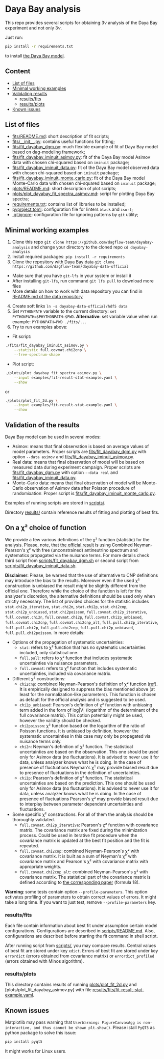# Daya Bay analysis

This repo provides several scripts for obtaining $`3\nu`$ analysis of the Daya Bay experiment and not only $`3\nu`$.

Just run:
```bash
pip install -r requirements.txt
```
to install [the Daya Bay model](https://git.jinr.ru/dagflow-team/dayabay-model-official).

## Content

- [List of files](#list-of-files)
- [Minimal working examples](#minimal-working-examples)
- [Validating results](#validating-results)
  - [results/fits](#results-fits)
  - [results/plots](#results-plots)
- [Known issues](#known-issues)

## List of files

- [fits/README.md](fits/README.md): short description of fit scripts;
- [fits/\_\_init\_\_.py](fits/__init__.py): contains useful functions for fitting;
- [fits/fit_dayabay_dgm.py](fits/fit_dayabay_dgm.py): much flexible example of fit of Daya Bay model based on dag-modeling framework;
- [fits/fit_dayabay_iminuit_asimov.py](fits/fit_dayabay_iminuit_asimov.py): fit of the Daya Bay model Asimov data with chosen chi-squared based on `iminuit` package;
- [fits/fit_dayabay_iminuit_data.py](fits/fit_dayabay_iminuit_data.py): fit of the Daya Bay model observed data with chosen chi-squared based on `iminuit` package;
- [fits/fit_dayabay_iminuit_monte_carlo.py](fits/fit_dayabay_iminuit_monte_carlo.py): fit of the Daya Bay model Monte-Carlo data with chosen chi-squared based on `iminuit` package;
- [plots/README.md](plots/README.md): short description of plot scripts;
- [plots/plot_dayabay_fit_spectra_asimov.md](plots/plot_dayabay_fit_spectra_asimov.md): script for plotting Daya Bay spectra;
- [requirements.txt](requirements.txt): contains list of libraries to be installed;
- [pyproject.toml](pyproject.toml): configuration file for linters `black` and `isort`;
- [.gitignore](.gitignore): configuration file for ignoring patterns by `git` utility;

## Minimal working examples

1. Clone this repo `git clone https://github.com/dagflow-team/dayabay-analysis` and change your directory to the cloned repo `cd dayabay-analysis`
2. Install required packages: `pip install -r requirements`
3. Clone the repository with Daya Bay data `git clone https://github.com/dagflow-team/dayabay-data-official`
  - Make sure that you have `git-lfs` in your system or install it
  - After installing `git-lfs`, run command `git lfs pull` to download more files
  - More details on how to work with data repository you can find in [README.md of the data repository](https://github.com/dagflow-team/dayabay-data-official)
4. Create soft links `ln -s dayabay-data-official/hdf5 data`
5. Set `PYTHONPATH` variable to the current directory: `set PYTHONPATH=$PHYTHONPATH:$PWD`. **Alternative**: set variable value when run example: `PYTHONPATH=PWD ./fits/...`
6. Try to run examples above:
  - Fit script:
```bash
./fits/fit_dayabay_iminuit_asimov.py \
    --statistic full.covmat.chi2cnp \
    --free-spectrum-shape
```
  - Plot script:
```bash
./plots/plot_dayabay_fit_spectra_asimov.py \
    --input examples/fit-result-stat-example.yaml \
    --show
```
  or
```bash
./plots/plot_fit_2d.py \
    --input examples/fit-result-stat-example.yaml \
    --show
```

## Validation of the results

Daya Bay model can be used in several modes:
- Asimov: means that final observation is based on average values of model parameters. Proper scripts are [fits/fit_dayabay_dgm.py](fits/fit_dayabay_dgm.py) with option `--data asimov` and [fits/fit_dayabay_iminuit_asimov.py](fits/fit_dayabay_iminuit_asimov.py).
- Real data: means that final observation of model will be based on measured data during experiment campaign. Proper scripts are [fits/fit_dayabay_dgm.py](fits/fit_dayabay_dgm.py) with option `--data real` and [fits/fit_dayabay_iminuit_data.py](fits/fit_dayabay_iminuit_data.py).
- Monte-Carlo data: means that final observation of model will be Monte-Carlo observation of Asimov data after Poisson procedure of randomixation: Proper script is [fits/fit_dayabay_iminuit_monte_carlo.py](fits/fit_dayabay_iminuit_monte_carlo.py).

Examples of running scripts are stored in [scripts/](scripts).

Directory [results/](results) contain reference results of fitting and plotting of best fits.

## On a χ² choice of function

We provide a few various definitions of the χ² function (statistic) for the analysis. Please, note, that [the official result](https://journals.aps.org/prl/abstract/10.1103/PhysRevLett.130.161802) is using Combined Neyman-Pearson's χ² with free (unconstrained) antineutrino spectrum and systematics propagated via the nuisance terms. For more details check third script from [scripts/fit_dayabay_dgm.sh](scripts/fit_dayabay_dgm.sh) or second script from [scripts/fit_dayabay_iminuit_data.sh](scripts/fit_dayabay_iminuit_data.sh).

**Disclaimer**: Please, be warned that the use of alternative to CNP definitions may introduce the bias to the results. Moreover even if the used χ² construction is unbiased the result might be slightly different from the official one. Therefore while the choice of the function is left for the analyzer's discretion, the alternative definitions should be used only when strictly necessary.
The list of provided choices for the statistic includes `stat.chi2p_iterative`, `stat.chi2n`, `stat.chi2p`, `stat.chi2cnp`, `stat.chi2p_unbiased`, `stat.chi2poisson`, `full.covmat.chi2p_iterative`, `full.covmat.chi2n`, `full.covmat.chi2p`, `full.covmat.chi2p_unbiased`, `full.covmat.chi2cnp`, `full.covmat.chi2cnp_alt`, `full.pull.chi2p_iterative`, `full.pull.chi2p`, `full.pull.chi2cnp`, `full.pull.chi2p_unbiased`, `full.pull.chi2poisson`. In more details:
- Options of the propagation of systematic uncertainties:
    * `stat`: refers to χ² function that has no systematic uncertainties included, only statistical one.
    * `full.pull`: refers to χ² function that includes systematic uncertainties via nuisance parameters.
    * `full.covmat`: refers to χ² function that includes systematic uncertainties, included via covariance matrix.
- Different χ² constructions:
    * `chi2cnp`: combined Neyman-Pearson's definition of χ² function ([ref](https://arxiv.org/pdf/1903.07185)). It is empirically designed to suppress the bias mentioned above (at least for the normalization-like parameters). This function is chosen as default for the official analysis and is suggested to be used.
    * `chi2p_unbiased`: Pearson's definition of χ² function with unbiasing term added in the form of log|V| (logarithm of the determinant of the full covariance matrix). This option potentially might be used, however the validity should be checked.
    * `chi2poisson`: χ² function based on the logarithm of the ratio of Poisson functions. It is unbiased by definition, however the systematic uncertainties in this case may only be propagated via nuisance terms only.
    * `chi2n`: Neyman's definition of χ² function. The statistical uncertainties are based on the observation. This one should be used only for Asimov data (no fluctuations). It is advised to never use it for data, unless analyzer knows what he is doing. In the case of presence of fluctuations Neyman's χ² may provide biased result due to presence of fluctuations in the definition of uncertainties.
    * `chi2p`: Pearson's definition of χ² function. The statistical uncertainties are based on the prediction. This one should be used only for Asimov data (no fluctuations). It is advised to never use it for data, unless analyzer knows what he is doing. In the case of presence of fluctuations Pearson's χ² may provide biased result due to interplay between parameter dependent uncertainties and fluctuations.
- Some specific χ² constructions. For all of them the analysis should be thoroughly validated.
    * `full.covmat.chi2p_iterative`: Pearson's χ² function with covariance matrix. The covariance matrix are fixed during the minimization process. Could be used in iterative fit procedure when the covariance matrix is updated at the best fit position and the fit is repeated.
    * `full.covmat.chi2cnp`: combined Neyman-Pearson's χ² with covariance matrix. It is built as a sum of Neyman's χ² with covariance matrix and Pearson's χ² with covariance matrix with appropriate weights.
    * `full.covmat.chi2cnp_alt`: combined Neyman-Pearson's χ² with covariance matrix. The statistical part of the covariance matrix is defined according to [the corresponding paper](https://arxiv.org/pdf/1903.07185) (formula 18).

**Warning**: some tests contain option `--profile-parameters`. This option activates profiling of parameters to obtain correct values of errors. It might take a long time. If you want to just test, remove `--profile-parameters` key.

### results/fits

Each file contain information about best fit under assumption certain model configurations. Configurations are described in [scripts/README.md](scripts/README.md). Also, configurations are described before starting the fit command in shell script.

After running script from [scripts/](scripts), you may compare results. Central values of best fit are stored under key `xdict`. Errors of best fit are stored under key `errordict` (errors obtained from covariance matrix) or `errordict_profiled` (errors obtained with Minos algorithm).

### results/plots

This directory contains results of running [plots/plot_fit_2d.py](plots/plot_fit_2d.py) and [plots/plot_fit_dayabay_asimov.py] with file [results/fits/fit-result-stat-example.yaml](results/fits/fit-result-stat-example.yaml).

## Known issues

Matplotlib may pass warning that `UserWarning: FigureCanvasAgg is non-interactive, and thus cannot be shown plt.show()`. Please istall `PyQT5` as python package to solve this issue:
```bash
pip install pyqt5
```
It might works for Linux users.

